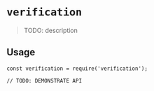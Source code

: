 # `verification`

> TODO: description

## Usage

```
const verification = require('verification');

// TODO: DEMONSTRATE API
```
